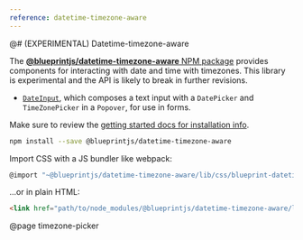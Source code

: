```yaml
---
reference: datetime-timezone-aware
---
```


@# (EXPERIMENTAL) Datetime-timezone-aware

The [__@blueprintjs/datetime-timezone-aware__ NPM package](https://www.npmjs.com/package/@blueprintjs/datetime)
provides components for interacting with date and time with timezones. This library is experimental and the API is likely to break in further revisions.

- [`DateInput`](#datetime/dateinput), which composes a text input with a `DatePicker` and `TimeZonePicker` in
  a `Popover`, for use in forms.


Make sure to review the [getting started docs for installation info](#blueprint/getting-started).

```sh
npm install --save @blueprintjs/datetime-timezone-aware
```

Import CSS with a JS bundler like webpack:

```js
@import "~@blueprintjs/datetime-timezone-aware/lib/css/blueprint-datetime.css";
```

...or in plain HTML:

```html
<link href="path/to/node_modules/@blueprintjs/datetime-timezone-aware/lib/css/blueprint-datetime.css" rel="stylesheet" />
```

@page timezone-picker
